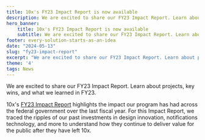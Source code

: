 ```yaml
---
title: 10x's FY23 Impact Report is now available
description: We are excited to share our FY23 Impact Report. Learn about projects, key wins, and what we learned in FY23.
hero_banner:
    title: 10x's FY23 Impact Report is now available
    subtitle: We are excited to share our FY23 Impact Report. Learn about projects, key wins, and what we learned in FY23.
footer: every-solution-starts-as-an-idea
date: "2024-05-13"
slug: "fy23-impact-report"
excerpt: "We are excited to share our FY23 Impact Report. Learn about projects, key wins, and what we learned in FY23."
theme: '4'
tags: News
---
```


<p class="usa-intro">  
    We are excited to share our FY23 Impact Report. Learn about projects, key wins, and what we learned in FY23.
</p>

10x's <a class="usa-link" href="{{ '/impact/_fy23-impact-report/' | url }}">FY23 Impact Report</a> highlights the impact our program has had across the federal government over the last fiscal year. For this Impact Report, we traced the ripples of our past investments in design innovation, notifications technology, and more to understand how they continue to deliver value for the public after they have left 10x. 